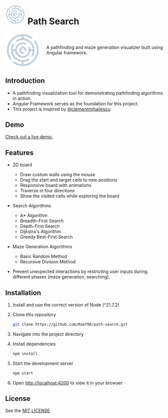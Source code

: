 # ![logo](https://github.com/Raef96/path-search/blob/main/public/images/favicon.ico) Path Search

<div style="display: flex; align-items: center;">
  <img src="https://github.com/Raef96/path-search/blob/main/public/images/favicon.ico" alt="" style="width: 150px; margin-right: 20px;">
  <p>A pathfinding and maze generation visualizer built using Angular framework.</p>
</div>



## Introduction

- A pathfinding visualization tool for demonstrating pathfinding algorithms in action.
- Angular Framework serves as the foundation for this project.
- This project is inspired by [@clementmihailescu](https://github.com/clementmihailescu)

## Demo

[Check out a live demo.](https://raef96.github.io/path-search/)

## Features

- 2D board

  - Draw custom walls using the mouse
  - Drag the start and target cells to new positions
  - Responsive board with animations
  - Traverse in four directions
  - Show the visited cells while exploring the board

- Search Algorithms

  - A\* Algorithm 
  - Breadth-First Search
  - Depth-First Search
  - Dijkstra\'s Algorithm
  - Greedy Best-First Search

- Maze Generation Algorithms

  - Basic Random Method
  - Recursive Division Method

- Prevent unexpected interactions by restricting user inputs during different phases (maze generation, searching).


## Installation

1. Install and use the correct version of Node (^21.7.2)

2. Clone this repository

   ```sh
   git clone https://github.com/Raef96/path-search.git
   ```

3. Navigate into the project directory

4. Install dependencies

   ```sh
   npm install
   ```

5. Start the development server

   ```sh
   npm start
   ```

6. Open [http://localhost:4200](http://localhost:4200) to view it in your browser

## License

See the [MIT LICENSE](LICENSE).
